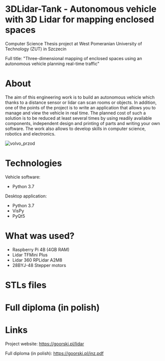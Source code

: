 # 3DLidar-Tank - Autonomous vehicle with 3D Lidar for mapping enclosed spaces
Computer Science Thesis project at West Pomeranian University of Technology (ZUT) in Szczecin

Full title: "Three-dimensional mapping of enclosed spaces using an autonomous vehicle planning real-time traffic"

# About
The aim of this engineering work is to build an autonomous vehicle which thanks to a distance sensor or lidar can scan rooms or objects. In addition, one of the points of the project is to write an application that allows you to manage and view the vehicle in real time. The planned cost of such a solution is to be reduced at least several times by using readily available components, independent design and printing of parts and writing your own software. The work also allows to develop skills in computer science, robotics and electronics. 

![volvo_przod](https://user-images.githubusercontent.com/36134475/121767568-32382400-cb59-11eb-997d-c1c551b1079a.png)

# Technologies
Vehicle software:
- Python 3.7

Desktop application:
- Python 3.7
- VisPy
- PyQt5

# What was used?
- Raspberry Pi 4B (4GB RAM)
- Lidar TFMini Plus
- Lidar 360 RPLidar A2M8 
- 28BYJ-48 Stepper motors  

# STLs files

# Full diploma (in polish)


# Links
Project website: https://goorski.pl/lidar

Full diploma (in polish): https://goorski.pl/inz.pdf
